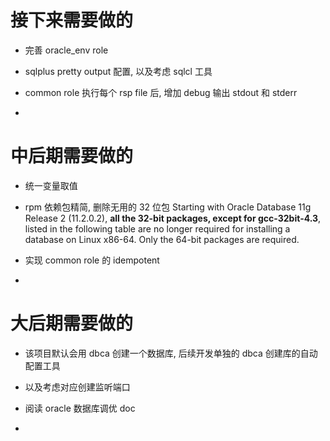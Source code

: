 # 接下来需要做的

- 完善 oracle_env role

- sqlplus pretty output 配置, 以及考虑 sqlcl 工具

- common role 执行每个 rsp file 后, 增加 debug 输出 stdout 和 stderr

-

# 中后期需要做的

- 统一变量取值

- rpm 依赖包精简, 删除无用的 32 位包
  Starting with Oracle Database 11g Release 2 (11.2.0.2),
  **all the 32-bit packages, except for gcc-32bit-4.3**, listed in the following table are no longer required for installing a database on Linux x86-64. Only the 64-bit packages are required.

- 实现 common role 的 idempotent

-

# 大后期需要做的

- 该项目默认会用 dbca 创建一个数据库,
  后续开发单独的 dbca 创建库的自动配置工具

- 以及考虑对应创建监听端口

- 阅读 oracle 数据库调优 doc

-

